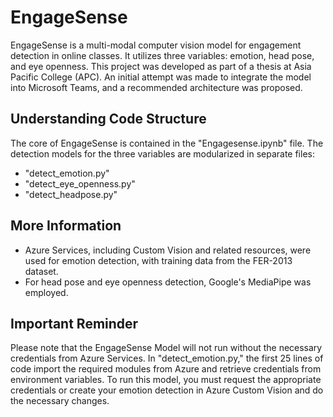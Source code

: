 # EngageSense

EngageSense is a multi-modal computer vision model for engagement detection in online classes. It utilizes three variables: emotion, head pose, and eye openness. This project was developed as part of a thesis at Asia Pacific College (APC). An initial attempt was made to integrate the model into Microsoft Teams, and a recommended architecture was proposed.

## Understanding Code Structure

The core of EngageSense is contained in the "Engagesense.ipynb" file. The detection models for the three variables are modularized in separate files:

- "detect_emotion.py"
- "detect_eye_openness.py"
- "detect_headpose.py"

## More Information

- Azure Services, including Custom Vision and related resources, were used for emotion detection, with training data from the FER-2013 dataset.
- For head pose and eye openness detection, Google's MediaPipe was employed.

## Important Reminder

Please note that the EngageSense Model will not run without the necessary credentials from Azure Services. In "detect_emotion.py," the first 25 lines of code import the required modules from Azure and retrieve credentials from environment variables. To run this model, you must request the appropriate credentials or create your emotion detection in Azure Custom Vision and do the necessary changes.